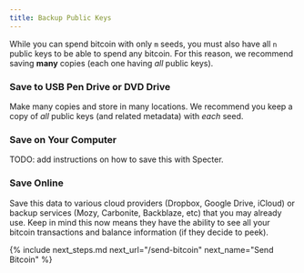 ```yaml
---
title: Backup Public Keys
---
```


While you can spend bitcoin with only `m` seeds, you must also have all `n` public keys to be able to spend any bitcoin.
For this reason, we recommend saving **many** copies (each one having *all* public keys).

### Save to USB Pen Drive or DVD Drive
Make many copies and store in many locations.
We recommend you keep a copy of *all* public keys (and related metadata) with *each* seed.

### Save on Your Computer
TODO: add instructions on how to save this with Specter.

### Save Online
Save this data to various cloud providers (Dropbox, Google Drive, iCloud) or backup services (Mozy, Carbonite, Backblaze, etc) that you may already use.
Keep in mind this now means they have the ability to see all your bitcoin transactions and balance information (if they decide to peek).


{% include next_steps.md next_url="/send-bitcoin" next_name="Send Bitcoin" %}
